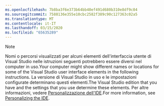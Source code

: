 ```yaml
---
ms.openlocfilehash: 7b8ba3f6e373b64bb40ef491d680b310e8df9c04
ms.sourcegitcommit: 7588136e355e10cbc2582f389c90c127363c02a5
ms.translationtype: MT
ms.contentlocale: it-IT
ms.lasthandoff: 03/15/2020
ms.locfileid: "65635289"
---
```


> [!NOTE]
> <span data-ttu-id="07935-101">Nomi o percorsi visualizzati per alcuni elementi dell'interfaccia utente di Visual Studio nelle istruzioni seguenti potrebbero essere diversi nel computer in uso.</span><span class="sxs-lookup"><span data-stu-id="07935-101">Your computer might show different names or locations for some of the Visual Studio user interface elements in the following instructions.</span></span> <span data-ttu-id="07935-102">La versione di Visual Studio in uso e le impostazioni configurate determinano questi elementi.</span><span class="sxs-lookup"><span data-stu-id="07935-102">The Visual Studio edition that you have and the settings that you use determine these elements.</span></span> <span data-ttu-id="07935-103">Per altre informazioni, vedere [Personalizzazione dell'IDE](/visualstudio/ide/personalizing-the-visual-studio-ide).</span><span class="sxs-lookup"><span data-stu-id="07935-103">For more information, see [Personalizing the IDE](/visualstudio/ide/personalizing-the-visual-studio-ide).</span></span>
